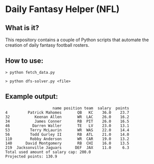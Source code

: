 # Daily Fantasy Helper (NFL)

## What is it?

This repository contains a couple of Python scripts that automate the creation of daily fantasy football rosters.

## How to use:

`> python fetch_data.py`

`> python dfs-solver.py <file>`

## Example output:
```
                     name position team  salary  points
4         Patrick Mahomes       QB   KC    36.0    23.7
32           Keenan Allen       WR  LAC    26.0    16.2
34           James Conner       RB  PIT    26.0    16.5
46          Darren Waller       TE   LV    23.0    13.1
53         Terry McLaurin       WR  WAS    22.0    14.4
56         Todd Gurley II       RB  ATL    21.0    14.0
110        Robby Anderson       WR  CAR    19.0    13.2
140      David Montgomery       RB  CHI    16.0    13.5
219  Jacksonville Jaguars      DEF  JAX    11.0     6.3
Total used amount of salary cap: 200.0
Projected points: 130.9
```
